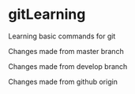 # gitLearning
Learning basic commands for git

Changes made from master branch

Changes made from develop branch

Changes made from github origin
